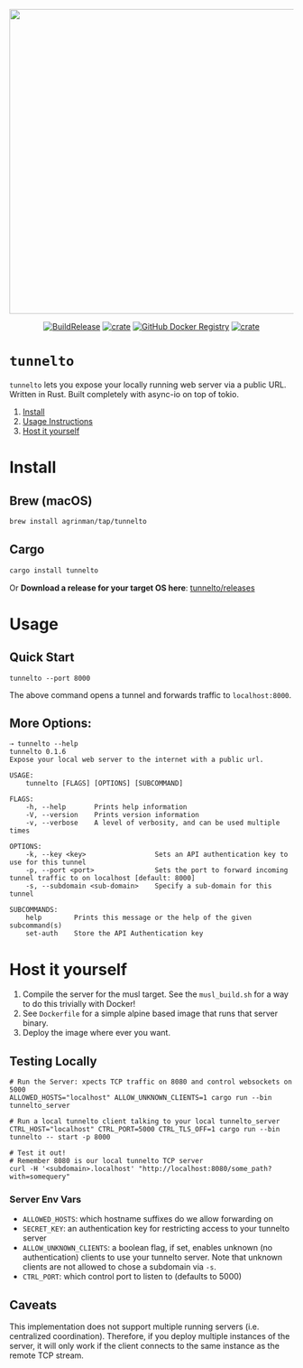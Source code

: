 <p align="center" >
<img width="540px" src="https://repository-images.githubusercontent.com/249120770/7ea6d180-b4ba-11ea-96ab-6c3b987aac9d" align="center"/>
</p>

<p align="center">    
  <a href="https://github.com/agrinman/tunnelto/actions?query=workflow%3A%22Build+and+Release%22"><img src="https://github.com/agrinman/wormhole/workflows/Build%20and%20Release/badge.svg" alt="BuildRelease"></a>
  <a href="https://crates.io/crates/wormhole-tunnel"><img src="https://img.shields.io/crates/v/tunnelto" alt="crate"></a>
  <a href="https://github.com/agrinman/tunnelto/packages/295195"><img src="https://img.shields.io/docker/v/agrinman/wormhole?label=Docker" alt="GitHub Docker Registry"></a> 
  <a href="https://twitter.com/alexgrinman"><img src="https://img.shields.io/twitter/follow/alexgrinman?label=%40AlexGrinman" alt="crate"></a>
</p>

# `tunnelto`
`tunnelto` lets you expose your locally running web server via a public URL.
Written in Rust. Built completely with async-io on top of tokio.

1. [Install](#install)
2. [Usage Instructions](#usage)
3. [Host it yourself](#host-it-yourself)

# Install
## Brew (macOS)
```bash
brew install agrinman/tap/tunnelto
```

## Cargo
```bash
cargo install tunnelto
```

Or **Download a release for your target OS here**: [tunnelto/releases](https://github.com/agrinman/tunnelto/releases)

# Usage
## Quick Start
```shell script
tunnelto --port 8000
```
The above command opens a tunnel and forwards traffic to `localhost:8000`.

## More Options:
```shell script
⇢ tunnelto --help
tunnelto 0.1.6
Expose your local web server to the internet with a public url.

USAGE:
    tunnelto [FLAGS] [OPTIONS] [SUBCOMMAND]

FLAGS:
    -h, --help       Prints help information
    -V, --version    Prints version information
    -v, --verbose    A level of verbosity, and can be used multiple times

OPTIONS:
    -k, --key <key>                 Sets an API authentication key to use for this tunnel
    -p, --port <port>               Sets the port to forward incoming tunnel traffic to on localhost [default: 8000]
    -s, --subdomain <sub-domain>    Specify a sub-domain for this tunnel

SUBCOMMANDS:
    help        Prints this message or the help of the given subcommand(s)
    set-auth    Store the API Authentication key

```

# Host it yourself
1. Compile the server for the musl target. See the `musl_build.sh` for a way to do this trivially with Docker!
2. See `Dockerfile` for a simple alpine based image that runs that server binary.
3. Deploy the image where ever you want.

## Testing Locally
```shell script
# Run the Server: xpects TCP traffic on 8080 and control websockets on 5000
ALLOWED_HOSTS="localhost" ALLOW_UNKNOWN_CLIENTS=1 cargo run --bin tunnelto_server

# Run a local tunnelto client talking to your local tunnelto_server
CTRL_HOST="localhost" CTRL_PORT=5000 CTRL_TLS_OFF=1 cargo run --bin tunnelto -- start -p 8000

# Test it out!
# Remember 8080 is our local tunnelto TCP server
curl -H '<subdomain>.localhost' "http://localhost:8080/some_path?with=somequery"
```

### Server Env Vars
- `ALLOWED_HOSTS`: which hostname suffixes do we allow forwarding on
- `SECRET_KEY`: an authentication key for restricting access to your tunnelto server
- `ALLOW_UNKNOWN_CLIENTS`: a boolean flag, if set, enables unknown (no authentication) clients to use your tunnelto server. Note that unknown clients are not allowed to chose a subdomain via `-s`.
- `CTRL_PORT`: which control port to listen to (defaults to 5000)


## Caveats
This implementation does not support multiple running servers (i.e. centralized coordination).
Therefore, if you deploy multiple instances of the server, it will only work if the client connects to the same instance
as the remote TCP stream.
